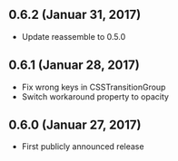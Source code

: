 ## 0.6.2 (Januar 31, 2017)

- Update reassemble to 0.5.0

## 0.6.1 (Januar 28, 2017)

- Fix wrong keys in CSSTransitionGroup
- Switch workaround property to opacity

## 0.6.0 (Januar 27, 2017)

- First publicly announced release

